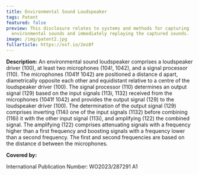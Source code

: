 ```yaml
---
title: Environmental Sound Loudspeaker
tags: Patent
featured: false
preview: This disclosure relates to systems and methods for capturing
  environmental sounds and immediately replaying the captured sounds.
image: /img/patent2.jpg
fullarticle: https://osf.io/2ez8f
---
```

**Description:** An environmental sound loudspeaker comprises a loudspeaker driver (100), at least two microphones (104!, 1042), and a signal processor (110). The microphones (1041f 1042) are positioned a distance d apart, diametrically opposite each other and equidistant relative to a centre of the loudspeaker driver (100). The signal processor (110) determines an output signal (129) based on the input signals (113i, 1132) received from the microphones (1041f 1042) and provides the output signal (129) to the loudspeaker driver (100). The determination of the output signal (129) comprises inverting (114i) one of the input signals (1132) before combining (116i) it with the other input signal (113i), and amplifying (122) the combined signal. The amplifying (122) comprises attenuating signals with a frequency higher than a first frequency and boosting signals with a frequency lower than a second frequency. The first and second frequencies are based on the distance d between the microphones.

**Covered by:** 

International Publication Number: WO2023/287291 A1

